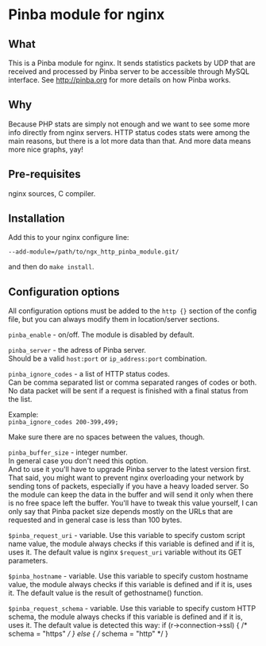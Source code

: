 Pinba module for nginx
======================

What
----
This is a Pinba module for nginx. It sends statistics packets by UDP that are received and processed by Pinba server to be accessible through MySQL interface.
See <http://pinba.org> for more details on how Pinba works.

Why
---
Because PHP stats are simply not enough and we want to see some more info directly from nginx servers. HTTP status codes stats were among the main reasons, but there is a lot more data than that. And more data means more nice graphs, yay!

Pre-requisites
--------------
nginx sources, C compiler.

Installation
------------
Add this to your nginx configure line:  

`--add-module=/path/to/ngx_http_pinba_module.git/`  

and then do `make install`.

Configuration options
---------------------
All configuration options must be added to the `http {}` section of the config file,
but you can always modify them in location/server sections.

`pinba_enable` - on/off.
The module is disabled by default.

`pinba_server` - the adress of Pinba server.  
Should be a valid `host:port` or `ip_address:port` combination.

`pinba_ignore_codes` - a list of HTTP status codes.  
Can be comma separated list or comma separated ranges of codes or both.  
No data packet will be sent if a request is finished with a final status from the list.

Example:  
`pinba_ignore_codes 200-399,499;`

Make sure there are no spaces between the values, though.

`pinba_buffer_size` - integer number.  
In general case you don't need this option.  
And to use it you'll have to upgrade Pinba server to the latest version first.  
That said, you might want to prevent nginx overloading your network by sending tons of packets, especially if you have a heavy loaded server. So the module can keep the data in the buffer and will send it only when there is no free space left the buffer. You'll have to tweak this value yourself, I can only say that Pinba packet size depends mostly on the URLs that are requested and in general case is less than 100 bytes.

`$pinba_request_uri` - variable.
Use this variable to specify custom script name value, the module always checks if this variable is defined and if it is, uses it.
The default value is nginx `$request_uri` variable without its GET parameters.

`$pinba_hostname` - variable.
Use this variable to specify custom hostname value, the module always checks if this variable is defined and if it is, uses it.
The default value is the result of gethostname() function.

`$pinba_request_schema` - variable.
Use this variable to specify custom HTTP schema, the module always checks if this variable is defined and if it is, uses it.
The default value is detected this way: 
	if (r->connection->ssl) {
		/* schema = "https" */
	} else {
		/* schema = "http" */
	}

